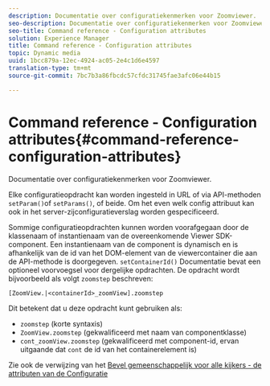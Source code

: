 ```yaml
---
description: Documentatie over configuratiekenmerken voor Zoomviewer.
seo-description: Documentatie over configuratiekenmerken voor Zoomviewer.
seo-title: Command reference - Configuration attributes
solution: Experience Manager
title: Command reference - Configuration attributes
topic: Dynamic media
uuid: 1bcc879a-12ec-4924-ac05-2e4c1d6e4597
translation-type: tm+mt
source-git-commit: 7bc7b3a86fbcdc57cfdc31745fae3afc06e44b15

---
```



# Command reference - Configuration attributes{#command-reference-configuration-attributes}

Documentatie over configuratiekenmerken voor Zoomviewer.

Elke configuratieopdracht kan worden ingesteld in URL of via API-methoden `setParam()`of `setParams()`, of beide. Om het even welk config attribuut kan ook in het server-zijconfiguratieverslag worden gespecificeerd.

Sommige configuratieopdrachten kunnen worden voorafgegaan door de klassenaam of instantienaam van de overeenkomende Viewer SDK-component. Een instantienaam van de component is dynamisch en is afhankelijk van de id van het DOM-element van de viewercontainer die aan de API-methode is doorgegeven. `setContainerId()` Documentatie bevat een optioneel voorvoegsel voor dergelijke opdrachten. De opdracht wordt bijvoorbeeld als volgt `zoomstep` beschreven:

`[ZoomView.|<containerId>_zoomView].zoomstep`

Dit betekent dat u deze opdracht kunt gebruiken als:

* `zoomstep` (korte syntaxis)
* `ZoomView.zoomstep` (gekwalificeerd met naam van componentklasse)
* `cont_zoomView.zoomstep` (gekwalificeerd met component-id, ervan uitgaande dat `cont` de id van het containerelement is)

Zie ook de verwijzing van het [Bevel gemeenschappelijk voor alle kijkers - de attributen van de Configuratie](../../../r-html5-viewer-20-cmdref-configattrib/r-html5-viewer-20-cmdref-configattrib.md#concept-850e0f2c49b949deb7cfbfd330d329bd)
